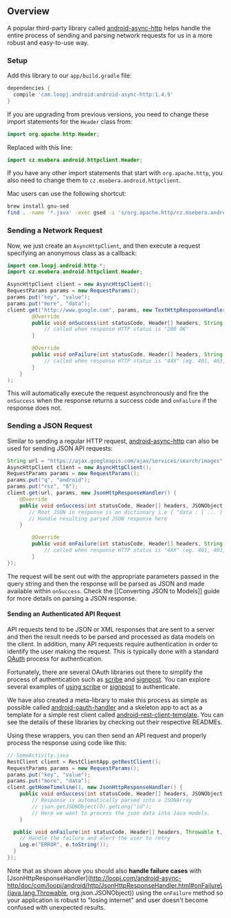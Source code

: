 ## Overview

A popular third-party library called [android-async-http](http://loopj.com/android-async-http/) helps handle the entire process of sending and parsing network requests for us in a more robust and easy-to-use way.

### Setup

Add this library to our `app/build.gradle` file:

```gradle
dependencies {
  compile 'com.loopj.android:android-async-http:1.4.9'
}
```

If you are upgrading from previous versions, you need to change these import statements for the `Header` class from:

```java
import org.apache.http.Header;
```

Replaced with this line:

```java
import cz.msebera.android.httpclient.Header;
```

If you have any other import statements that start with `org.apache.http`, you also need to change them to `cz.msebera.android.httpclient`.

Mac users can use the following shortcut:
```bash
brew install gnu-sed
find . -name '*.java' -exec gsed -i 's/org.apache.http/cz.msebera.android.httpclient/g' \{\} +
```

### Sending a Network Request

Now, we just create an `AsyncHttpClient`, and then execute a request specifying an anonymous class as a callback:

```java
import com.loopj.android.http.*;
import cz.msebera.android.httpclient.Header;

AsyncHttpClient client = new AsyncHttpClient();
RequestParams params = new RequestParams();
params.put("key", "value");
params.put("more", "data");
client.get("http://www.google.com", params, new TextHttpResponseHandler() {
        @Override
        public void onSuccess(int statusCode, Header[] headers, String res) {
            // called when response HTTP status is "200 OK"
        }

        @Override
        public void onFailure(int statusCode, Header[] headers, String res, Throwable t) {
            // called when response HTTP status is "4XX" (eg. 401, 403, 404)
        }	
    }
);
```

This will automatically execute the request asynchronously and fire the `onSuccess` when the response returns a success code and `onFailure` if the response does not.

### Sending a JSON Request

Similar to sending a regular HTTP request, [android-async-http](http://loopj.com/android-async-http/) can also be used for sending JSON API requests:

```java
String url = "https://ajax.googleapis.com/ajax/services/search/images";
AsyncHttpClient client = new AsyncHttpClient();
RequestParams params = new RequestParams();
params.put("q", "android");
params.put("rsz", "8");
client.get(url, params, new JsonHttpResponseHandler() {    	    
    @Override
    public void onSuccess(int statusCode, Header[] headers, JSONObject response) {
       // Root JSON in response is an dictionary i.e { "data : [ ... ] }
       // Handle resulting parsed JSON response here
    }

        @Override
        public void onFailure(int statusCode, Header[] headers, String res, Throwable t) {
            // called when response HTTP status is "4XX" (eg. 401, 403, 404)
        }
});
```

The request will be sent out with the appropriate parameters passed in the query string and then the response will be parsed as JSON and made available within `onSuccess`. Check the [[Converting JSON to Models]] guide for more details on parsing a JSON response.

#### Sending an Authenticated API Request

API requests tend to be JSON or XML responses that are sent to a server and then the result needs to be parsed and processed as data models on the client. In addition, many API requests require authentication in order to identify the user making the request. This is typically done with a standard [OAuth](http://oauth.net/2/) process for authentication.

Fortunately, there are several OAuth libraries out there to simplify the process of authentication such as [scribe](https://github.com/fernandezpablo85/scribe-java) and [signpost](https://code.google.com/p/oauth-signpost/). You can explore several examples of [using scribe](https://github.com/fernandezpablo85/scribe-java/tree/master/src/test/java/org/scribe/examples) or [signpost](https://github.com/mttkay/signpost-examples) to authenticate.

We have also created a meta-library to make this process as simple as possible called [android-oauth-handler](https://github.com/codepath/android-oauth-handler) and a skeleton app to act as a template for a simple rest client called [android-rest-client-template](https://github.com/codepath/android-rest-client-template). You can see the details of these libraries by checking out their respective READMEs.

Using these wrappers, you can then send an API request and properly process the response using code like this:

```java
// SomeActivity.java
RestClient client = RestClientApp.getRestClient();
RequestParams params = new RequestParams();
params.put("key", "value");
params.put("more", "data");
client.getHomeTimeline(1, new JsonHttpResponseHandler() {
    public void onSuccess(int statusCode, Header[] headers, JSONObject json) {
        // Response is automatically parsed into a JSONArray
        // json.getJSONObject(0).getLong("id");
        // Here we want to process the json data into Java models.
    }

  public void onFailure(int statusCode, Header[] headers, Throwable t, JSONObject e)  {
    // Handle the failure and alert the user to retry
    Log.e("ERROR", e.toString());
  }
});
```

Note that as shown above you should also **handle failure cases** with [JsonHttpResponseHandler](http://loopj.com/android-async-http/doc/com/loopj/android/http/JsonHttpResponseHandler.html#onFailure\(java.lang.Throwable, org.json.JSONObject\)) using the `onFailure` method so your application is robust to "losing internet" and user doesn't become confused with unexpected results.